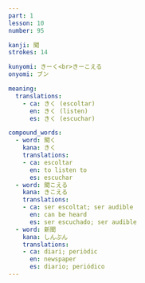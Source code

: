 ```yaml
---
part: 1
lesson: 10
number: 95

kanji: 聞
strokes: 14

kunyomi: きーく<br>きーこえる
onyomi: ブン

meaning:
  translations:
    - ca: きく (escoltar)
      en: きく (listen)
      es: きく (escuchar)

compound_words:
  - word: 聞く
    kana: きく
    translations:
    - ca: escoltar
      en: to listen to
      es: escuchar
  - word: 聞こえる
    kana: きこえる
    translations:
    - ca: ser escoltat; ser audible
      en: can be heard
      es: ser escuchado; ser audible
  - word: 新聞
    kana: しんぶん
    translations:
    - ca: diari; periòdic
      en: newspaper
      es: diario; periódico
---
```

